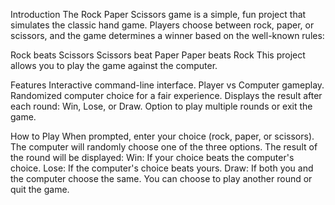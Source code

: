Introduction
The Rock Paper Scissors game is a simple, fun project that simulates the classic hand game. Players choose between rock, paper, or scissors, and the game determines a winner based on the well-known rules:

Rock beats Scissors
Scissors beat Paper
Paper beats Rock
This project allows you to play the game against the computer.

Features
Interactive command-line interface.
Player vs Computer gameplay.
Randomized computer choice for a fair experience.
Displays the result after each round: Win, Lose, or Draw.
Option to play multiple rounds or exit the game.

How to Play
When prompted, enter your choice (rock, paper, or scissors).
The computer will randomly choose one of the three options.
The result of the round will be displayed:
Win: If your choice beats the computer's choice.
Lose: If the computer's choice beats yours.
Draw: If both you and the computer choose the same.
You can choose to play another round or quit the game.
